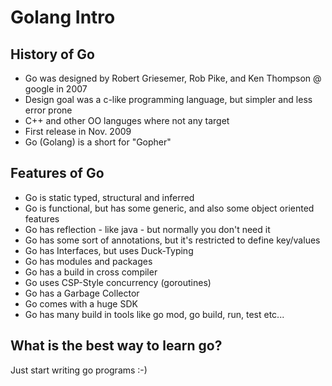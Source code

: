 # Golang Intro

## History of Go

* Go was designed by Robert Griesemer, Rob Pike, and Ken Thompson @ google in 2007
* Design goal was a c-like programming language, but simpler and less error prone
* C++ and other OO languges where not any target  
* First release in Nov. 2009
* Go (Golang) is a short for "Gopher"


## Features of Go

* Go is static typed, structural and inferred
* Go is functional, but has some generic, and also some object oriented features
* Go has reflection - like java -  but normally you don't need it
* Go has some sort of annotations, but it's restricted to define key/values
* Go has Interfaces, but uses Duck-Typing
* Go has modules and packages
* Go has a build in cross compiler
* Go uses CSP-Style concurrency (goroutines)
* Go has a Garbage Collector
* Go comes with a huge SDK
* Go has many build in tools like go mod, go build, run, test etc...

## What is the best way to learn go?

Just start writing go programs :-)

